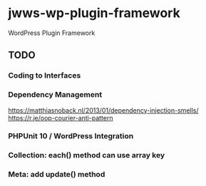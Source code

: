 # jwws-wp-plugin-framework
WordPress Plugin Framework

## TODO
### Coding to Interfaces
### Dependency Management
https://matthiasnoback.nl/2013/01/dependency-injection-smells/
https://r.je/oop-courier-anti-pattern
### PHPUnit 10 / WordPress Integration

### Collection: each() method can use array key

### Meta: add update() method